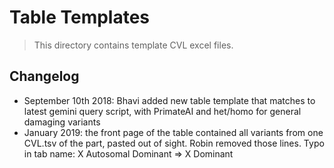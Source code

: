 # Table Templates

> This directory contains template CVL excel files. 

## Changelog
- September 10th 2018: Bhavi added new table template that matches to latest gemini query script, with PrimateAI and het/homo for general damaging variants
- January 2019: the front page of the table contained all variants from one CVL.tsv of the part, pasted out of sight. Robin removed those lines. Typo in tab name: X Autosomal Dominant => X Dominant




